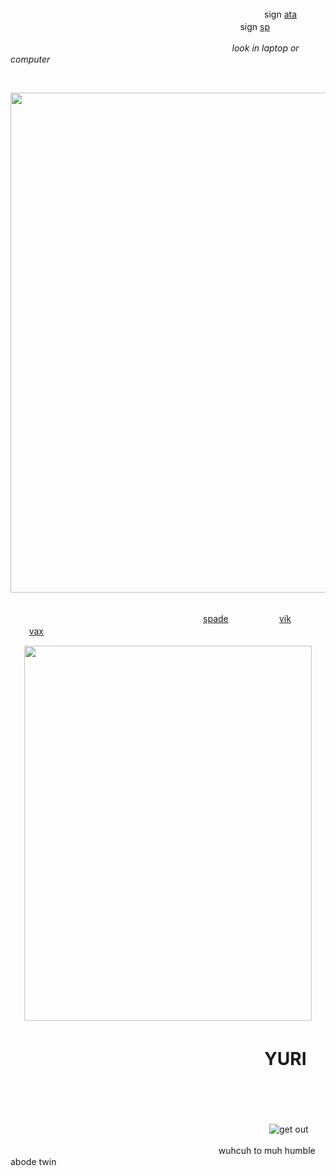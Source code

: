 <br/>

ㅤㅤㅤㅤㅤㅤ ㅤㅤㅤㅤㅤㅤ ㅤㅤㅤㅤㅤㅤㅤㅤ ㅤㅤㅤㅤㅤㅤ ㅤㅤㅤㅤ sign [ata](https://centivan.atabook.org/)
ㅤㅤㅤㅤㅤㅤ ㅤㅤㅤㅤㅤㅤ ㅤㅤㅤㅤㅤㅤㅤㅤ ㅤㅤㅤㅤㅤㅤ ㅤㅤㅤㅤ sign [sp](https://hawkmizi.straw.page)

ㅤㅤㅤㅤㅤㅤ ㅤㅤㅤㅤㅤㅤ ㅤㅤㅤㅤㅤㅤㅤㅤ ㅤㅤㅤㅤ ㅤㅤ _look in laptop or computer_


<br/>

<p align="center">
  <img width="660" height="800" src="https://cdn.discordapp.com/attachments/1282985399051878441/1408981941394341908/Untitled103_20250824090904.png?ex=68abb830&is=68aa66b0&hm=4d8c15cf97ed185a14818b40b53c36e3248995eb3641ab416805b3a344382492&/460/300">

<br/>

<br/>

ㅤㅤㅤㅤㅤㅤㅤ ㅤㅤㅤㅤㅤㅤㅤ ㅤㅤㅤㅤㅤㅤㅤㅤ ㅤ[spade](https://github.com/parasiticrose)ㅤㅤㅤㅤㅤㅤ [vik](https://github.com/ivbanny)ㅤㅤㅤㅤㅤㅤ [vax](https://github.com/yaoirot)ㅤㅤㅤㅤㅤㅤ 
</p>
<p align="center">
  <img width="460" height="600" src="https://cdn.discordapp.com/attachments/1282985399051878441/1408981941797261312/Untitled102_20250824085555.png?ex=68ae5b30&is=68ad09b0&hm=116516e62dd18002ad13a95368e8596dd1df123be1aeb3b966cdd7764d122f93&/460/300">

# ㅤㅤㅤㅤㅤㅤ ㅤㅤㅤ ㅤㅤㅤㅤㅤㅤ YURI



<br/>

ㅤㅤㅤ
ㅤ ㅤ ㅤㅤ ㅤ 



ㅤㅤ ㅤㅤㅤㅤㅤㅤ ㅤㅤㅤㅤ ㅤㅤㅤㅤㅤㅤ ㅤㅤㅤㅤ ㅤㅤㅤㅤㅤㅤ  ㅤ ㅤ![get out](https://visitor-badge.laobi.icu/badge?page_id=KISSINGSTRANGERS)

ㅤㅤ ㅤㅤㅤㅤㅤㅤ ㅤㅤㅤㅤ ㅤㅤㅤㅤㅤㅤ ㅤㅤㅤㅤ ㅤㅤ wuhcuh to muh humble abode twin




<!--
**TillsBodyPillow/TillsBodyPillow** is a ✨ _special_ ✨ repository because its `README.md` (this file) appears on your GitHub profile.

Here are some ideas to get you started:

- 🔭 I’m currently working on ...
- 🌱 I’m currently learning ...
- 👯 I’m looking to collaborate on ...
- 🤔 I’m looking for help with ...
- 💬 Ask me about ...
- 📫 How to reach me: ...
- 😄 Pronouns: ...
- ⚡ Fun fact: ...
-->


<!--
**Bendahe/Bendahe** is a ✨ _special_ ✨ repository because its `README.md` (this file) appears on your GitHub profile.

Here are some ideas to get you started:

- 🔭 I’m currently working on ...
- 🌱 I’m currently learning ...
- 👯 I’m looking to collaborate on ...
- 🤔 I’m looking for help with ...
- 💬 Ask me about ...
- 📫 How to reach me: ...
- 😄 Pronouns: ...
- ⚡ Fun fact: ...
-->
